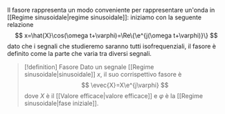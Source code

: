 Il fasore rappresenta un modo conveniente per rappresentare un'onda in [[Regime sinusoidale|regime sinusoidale]]: iniziamo con la seguente relazione
$$
x=\hat{X}\cos(\omega t+\varphi)=\Re\{\e^{j(\omega t+\varphi)}\}
$$
dato che i segnali che studieremo saranno tutti isofrequenziali, il fasore è definito come la parte che varia tra diversi segnali.

> [!definition] Fasore
> Dato un segnale [[Regime sinusoidale|sinusoidale]] $x$, il suo corrispettivo fasore è
> $$
> \evec{X}=X\e^{j\varphi}
> $$
> dove $X$ è il [[Valore efficace|valore efficace]] e $\varphi$ è la [[Regime sinusoidale|fase iniziale]].